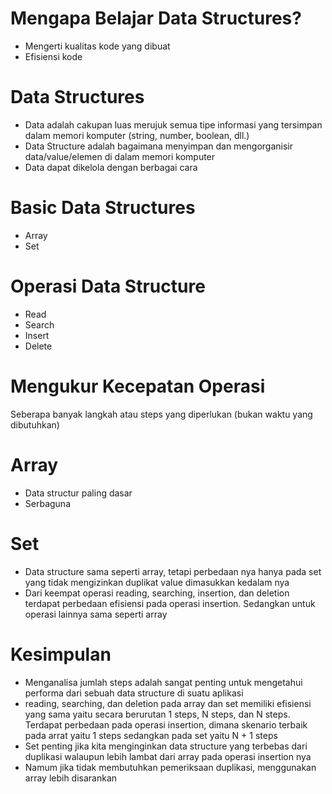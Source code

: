 # Mengapa Belajar Data Structures?
- Mengerti kualitas kode yang dibuat
- Efisiensi kode

# Data Structures
- Data adalah cakupan luas merujuk semua tipe informasi yang tersimpan dalam memori komputer (string, number, boolean, dll.)
- Data Structure adalah bagaimana menyimpan dan mengorganisir data/value/elemen di dalam memori komputer
- Data dapat dikelola dengan berbagai cara

# Basic Data Structures
- Array
- Set

# Operasi Data Structure
- Read
- Search
- Insert
- Delete

# Mengukur Kecepatan Operasi
Seberapa banyak langkah atau steps yang diperlukan (bukan waktu yang dibutuhkan)

# Array
- Data structur paling dasar
- Serbaguna

# Set
- Data structure sama seperti array, tetapi perbedaan nya hanya pada set yang tidak mengizinkan duplikat value dimasukkan kedalam nya
- Dari keempat operasi reading, searching, insertion, dan deletion terdapat perbedaan efisiensi pada operasi insertion. Sedangkan untuk operasi lainnya sama seperti array

# Kesimpulan
- Menganalisa jumlah steps adalah sangat penting untuk mengetahui performa dari sebuah data structure di suatu aplikasi
- reading, searching, dan deletion pada array dan set memiliki efisiensi yang sama yaitu secara berurutan 1 steps, N steps, dan N steps. Terdapat perbedaan pada operasi insertion, dimana skenario terbaik pada arrat yaitu 1 steps sedangkan pada set yaitu N + 1 steps
- Set penting jika kita menginginkan data structure yang terbebas dari duplikasi walaupun lebih lambat dari array pada operasi insertion nya
- Namum jika tidak membutuhkan pemeriksaan duplikasi, menggunakan array lebih disarankan
